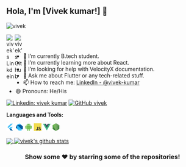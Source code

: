 ## Hola, I'm [Vivek kumar!] 👋

<p align="left"> <img src="https://komarev.com/ghpvc/?username=vivek880490&label=Views&color=blue&style=plastic" alt="vivek" /> </p>


<a href="https://linkedin.com/in/vivek-kumar-75672518a">
  <img align="left" alt="vivek's Linkdein" width="22px" src="https://cdn.jsdelivr.net/npm/simple-icons@v3/icons/linkedin.svg" />
</a>
<a href="https://github.com/vivek880490">
  <img align="left" alt="vivek's Github" width="22px" src="https://cdn.jsdelivr.net/npm/simple-icons@v3/icons/github.svg" />
</a>
<br/>
<br/>


- 🔭 I’m currently B.tech student.
- 🌱 I’m currently learning more about React.
- 🤔 I’m looking for help with VelocityX documentation.
- 💬 Ask me about Flutter or any tech-related stuff.
- 📫 How to reach me: [LinkedIn - @vivek-kumar](https://linkedin.com/in/vivek-kumar-75672518a)
- 😄 Pronouns: He/His
<!-- ⚡ Fun fact: I spend almost 12 hours listening to songs every day.-->


[![Linkedin: vivek kumar](https://img.shields.io/badge/-imthepk-blue?style=flat-square&logo=Linkedin&logoColor=white&link=https://linkedin.com/in/vivek-kumar-75672518a)](https://linkedin.com/in/vivek-kumar-75672518a)
[![GitHub vivek](https://img.shields.io/github/followers/vivek880490?label=follow&style=social)](https://github.com/vivek880490)

**Languages and Tools:**  

<code><img height="20" src="https://raw.githubusercontent.com/github/explore/80688e429a7d4ef2fca1e82350fe8e3517d3494d/topics/flutter/flutter.png"></code>
<code><img height="20" src="https://raw.githubusercontent.com/github/explore/80688e429a7d4ef2fca1e82350fe8e3517d3494d/topics/dart/dart.png"></code>
<code><img height="20" src="https://raw.githubusercontent.com/github/explore/80688e429a7d4ef2fca1e82350fe8e3517d3494d/topics/android/android.png"></code>
<code><img height="20" src="https://raw.githubusercontent.com/github/explore/80688e429a7d4ef2fca1e82350fe8e3517d3494d/topics/javascript/javascript.png"></code>
<code><img height="20" src="https://raw.githubusercontent.com/github/explore/80688e429a7d4ef2fca1e82350fe8e3517d3494d/topics/vue/vue.png"></code>
<code><img height="20" src="https://raw.githubusercontent.com/github/explore/80688e429a7d4ef2fca1e82350fe8e3517d3494d/topics/nodejs/nodejs.png"></code>    

<a href="https://github.com/vivek880490">
  <img align="center" src="https://github-readme-stats.vercel.app/api/top-langs/?username=vivek880490&theme=light&hide_langs_below=1" />
</a>
<a href="https://github.com/vivek880490">
 <img align="center" src="https://github-readme-stats.vercel.app/api?username=vivek880490&show_icons=true&theme=light&line_height=27" alt="vivek's github stats"/>
</a>

<div align="center">

### Show some ❤️ by starring some of the repositories!

</div>

